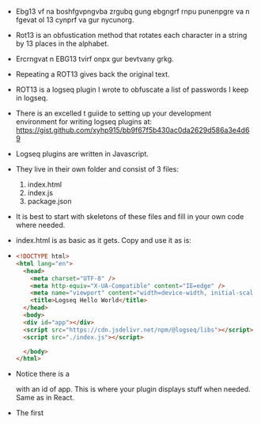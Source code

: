 - Ebg13 vf na boshfgvpngvba zrgubq gung ebgngrf rnpu punenpgre va n fgevat ol 13 cynprf va gur nycunorg.
- Rot13 is an obfustication method that rotates each character in a string by 13 places in the alphabet.
- Ercrngvat n EBG13 tvirf onpx gur bevtvany grkg.
- Repeating a ROT13 gives back the original text.
- ROT13 is a logseq plugin I wrote to obfuscate a list of passwords I keep in logseq.
- There is an excelled t guiide to setting up your development environment for writing logseq plugins at: https://gist.github.com/xyhp915/bb9f67f5b430ac0da2629d586a3e4d69
- Logseq plugins are written in Javascript.
- They live in their own folder and consist of 3 files:
	1. index.html
	2. index.js
	3. package.json

- It is best to start with skeletons of these files and fill in your own code where needed.
- index.html is as basic as it gets. Copy and use it as is:
-
  ```html
  <!DOCTYPE html>
  <html lang="en">
    <head>
      <meta charset="UTF-8" />
      <meta http-equiv="X-UA-Compatible" content="IE=edge" />
      <meta name="viewport" content="width=device-width, initial-scale=1.0" />
      <title>Logseq Hello World</title>
    </head>
    <body>
    <div id="app"></div>
    <script src="https://cdn.jsdelivr.net/npm/@logseq/libs"></script>
    <script src="./index.js"></script>
  
    </body>
  </html>
  ```
- Notice there is a <div> with an id of app. This is where your plugin displays stuff when needed. Same as in React.
- The first <script> makes sure the logseq library is available to your javascript.
- The second <script> tag runs your javascript.
- index.js could be as simple as:
-
  ```Javascript
  function main() {
  	// your stuff goes here
    console.log("Hello World");
  }
  
  // bootstrap
  logseq.ready(main).catch(console.error);
  ```
- But a real plugin needs a bit more code to make it useful.
  I went with:  
-
  ```javascript
  /**
   * ROT13
   * AUTHOR: David Moss
   * DESCRIPTION: performs the classic ROT13 encryption on every block on a page.
   * Performing a ROT13 again reveals the original text
   * ROT13 is often used to obfuscate text to avoid shoulder surfing.
   */
  function main() {
      logseq.Editor.registerSlashCommand('ROT13', async (e) => Rot13());
  
  }
  
  function rotate(thing) {
      let code = thing.charCodeAt(0);
  
      if (code > 64 && code < 91) {
          // uppercase letter
          if (code < 78) {
              code = code + 13;
          }
          else {
              code = code - 13;
          }
      }
  
      if (code > 96 && code < 123) {
          // lowercase letter
          if (code < 110) {
              code = code + 13;
          }
          else {
              code = code - 13;
          }
      }
      return String.fromCharCode(code);
  }
  
  async function Rot13(e) {
      var inblocks = await logseq.Editor.getCurrentPageBlocksTree();
      for (const block of inblocks) {
          let output = block.content.split("").map(rotate);
          await logseq.Editor.updateBlock(block.uuid, output.join(""));
      }
  }
  
  
  // bootstrap
  logseq.ready(main).catch(console.error);
  
  ```
- This is the javascript you write.
- In this example
-
  ```javascript
  // bootstrap
  logseq.ready(main).catch(console.error);
  ```
  runs the main() function as the plugin is loaded, or writes an error message to the console if it can't.  
-
  ```javascript
  function main() {
      logseq.Editor.registerSlashCommand('ROT13', async (e) => Rot13());
  }
  ```
- The only line in it uses the logseq library function ** logseq.Editor.registerSlashCommand ** to register a new slash command and point it to the function *Rot13()*.  After that, If you type **/ROT13**,  logseq executes the Rot(13) function.
-
  ```javascript
  async function Rot13(e) {
      var inblocks = await logseq.Editor.getCurrentPageBlocksTree();
      for (const block of inblocks) {
          let output = block.content.split("").map(rotate);
          await logseq.Editor.updateBlock(block.uuid, output.join(""));
      }
  }
  ```
- Notice the function *Rot13(e)* is asynchronous and expects an input? I didn't use the input for anything but I had to include it between the brackets anyway. Logseq sends it when it calls the function.
- It sets the variable *inblocks* to a list of every block on the current page.
- It iterates the list and sets the variable *output* to an array of characters from the content of the block mapped to new values the rotate() function.
- It sets the content of the current block to a string formed by the output.join("") function. and moves on to the next block in the list.
- (Personally I don't like Javascript because it uses cryptic constructions I find hard to understand.)
- Finally there is the *package.json* file
-
  ```json
  {
    "name": "rot13",
    "version": "1.0.0",
    "main": "index.html",
    "logseq": {
      "id": "_dcxj13wse"
    },
    "dependencies": {
      "@logseq/libs": "^0.2.1"
    }
  }
  ```
- The first part has the name of the plugin *rot13*, its version *1.0.0* , and the place to look for its main function,  *index.html*.  Oh, and a unique id in a *logseq* section. Then any dependancies and their version. In this case only the logseq libraries and a version. I just copied the file as-is and changed the *name* and *version* entries.
- While writing of the plugin using [[JetBrains]] [[WebStorm]] a *node.modules* folder appeared as well as a *package-lock.json* file. I don't think these are actually needed for the plugin to work.
-
